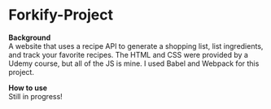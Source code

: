 # Forkify-Project
<b>Background</b><br>
A website that uses a recipe API to generate a shopping list, list ingredients, and track your favorite recipes. The HTML and CSS were provided by a Udemy course, but all of the JS is mine. I used Babel and Webpack for this project.

<b>How to use</b><br>
Still in progress!
